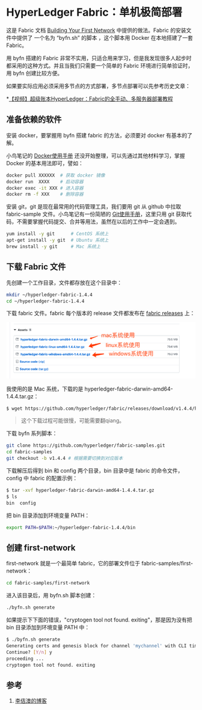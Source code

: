 <!-- toc -->
# HyperLedger Fabric：单机极简部署

这是 Fabric 文档 [Building Your First Network][2] 中提供的做法。Fabric 的安装文件中提供了 一个名为 “byfn.sh” 的脚本 ，这个脚本用 Docker 在本地搭建了一套 Fabric。

用 byfn 搭建的 Fabric 非常不实用，只适合用来学习，但是我发现很多人起步时都采用的这种方式。并且当我们只需要一个简单的 Fabric 环境进行简单验证时，用 byfn 创建比较方便。

如果要实际应用必须采用多节点的方式部署，多节点部署可以先参考历史文章：

*[【视频】超级账本HyperLedger：Fabric的全手动、多服务器部署教程](https://www.lijiaocn.com/%E9%A1%B9%E7%9B%AE/2018/04/26/hyperledger-fabric-deploy.html)

## 准备依赖的软件

安装 docker，要掌握用 byfn 搭建 fabric 的方法，必须要对 docker 有基本的了解。

小鸟笔记的 [Docker使用手册](../docker/index.md) 还没开始整理，可以先通过其他材料学习，掌握 Docker 的基本用法即可，譬如：

```sh
docker pull XXXXXX  # 获取 docker 镜像
docker run  XXXX    # 启动容器
docker exec -it XXX # 进入容器
docker rm -f XXX    # 删除容器
```

安装 git，git 是现在最常用的代码管理工具，我们要用 git 从 github 中拉取 fabric-sample 文件。小鸟笔记有一份简陋的 [Git使用手册](../git/index.md)，这里只用 git 获取代码，不需要掌握代码提交、合并等用法，虽然在以后的工作中一定会遇到。

```sh
yum install -y git      # CentOS 系统上
apt-get install -y git  # Ubuntu 系统上
brew install -y git     # Mac 系统上
```

## 下载 Fabric 文件

先创建一个工作目录，文件都存放在这个目录中：

```sh
mkdir ~/hyperledger-fabric-1.4.4
cd ~/hyperledger-fabric-1.4.4
```

下载 fabric 文件。fabric 每个版本的 release 文件都发布在 [fabric releases][3] 上：

![fabric文件下载](../img/fabric/fabric-down.png)

我使用的是 Mac 系统，下载的是 hyperledger-fabric-darwin-amd64-1.4.4.tar.gz：

```sh
$ wget https://github.com/hyperledger/fabric/releases/download/v1.4.4/hyperledger-fabric-darwin-amd64-1.4.4.tar.gz
```

>这个下载过程可能很慢，可能需要翻qiang。

下载 byfn 系列脚本： 

```sh
git clone https://github.com/hyperledger/fabric-samples.git
cd fabric-samples
git checkout -b v1.4.4 # 根据需要切换到对应版本
```

下载解压后得到 bin 和 config 两个目录，bin 目录中是 fabric 的命令文件，config 中 fabric 的配置示例：
```sh
$ tar -xvf hyperledger-fabric-darwin-amd64-1.4.4.tar.gz
$ ls 
bin  config
```

把 bin 目录添加到环境变量 PATH：

```sh
export PATH=$PATH:~/hyperledger-fabric-1.4.4/bin
```

## 创建 first-network

first-network 就是一个最简单 fabric，它的部署文件位于 fabric-samples/first-network：

```sh
cd fabric-samples/first-network
```

进入该目录后，用 byfn.sh 脚本创建：

```sh
./byfn.sh generate
```

如果提示下下面的错误，"cryptogen tool not found. exiting"，那是因为没有把 bin 目录添加到环境变量 PATH 中：

```sh
$ ./byfn.sh generate
Generating certs and genesis block for channel 'mychannel' with CLI timeout of '10' seconds and CLI delay of '3' seconds
Continue? [Y/n] y
proceeding ...
cryptogen tool not found. exiting
```

## 参考

1. [李佶澳的博客][1]

[1]: https://www.lijiaocn.com "李佶澳的博客"
[2]: https://hyperledger-fabric.readthedocs.io/en/latest/build_network.html "Building Your First Network"
[3]: https://github.com/hyperledger/fabric/releases "fabric releases"

